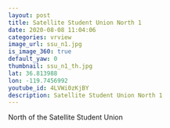 ```yaml
---
layout: post
title: Satellite Student Union North 1
date: 2020-08-08 11:04:06
categories: vrview
image_url: ssu_n1.jpg
is_image_360: true
default_yaw: 0
thumbnail: ssu_n1_th.jpg
lat: 36.813988
lon: -119.7456992
youtube_id: 4LVWi0zKjBY
description: Satellite Student Union North 1
---
```

North of the Satellite Student Union
